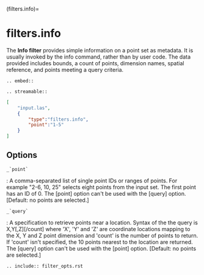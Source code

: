 (filters.info)=

# filters.info

The **Info filter** provides simple information on a point set as metadata.
It is usually invoked by the info command, rather than by user code.
The data provided includes bounds, a count of points, dimension names,
spatial reference, and points meeting a query criteria.

```{eval-rst}
.. embed::
```

```{eval-rst}
.. streamable::
```

```json
[
    "input.las",
    {
        "type":"filters.info",
        "point":"1-5"
    }
]
```

## Options

`` _`point` ``

: A comma-separated list of single point IDs or ranges of points.  For
  example "2-6, 10, 25" selects eight points from the input set.  The first
  point has an ID of 0.  The [point] option can't be used with the [query] option.
  \[Default: no points are selected.\]

`` _`query` ``

: A specification to retrieve points near a location.  Syntax of the the
  query is X,Y\[,Z\]\[/count\] where 'X', 'Y' and 'Z' are coordinate
  locations mapping to the X, Y and Z point dimension and 'count' is the
  number of points to return.  If 'count' isn't specified, the 10 points
  nearest to the location are returned.  The [query] option can't be used
  with the [point] option. \[Default: no points are selected.\]

```{eval-rst}
.. include:: filter_opts.rst
```
